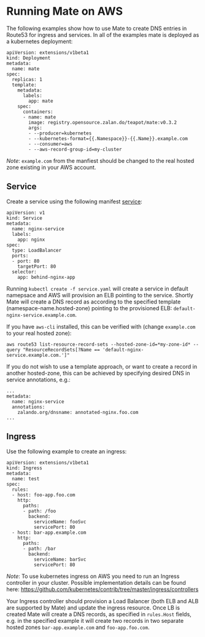 # Running Mate on AWS
The following examples show how to use Mate to create DNS entries in Route53 for ingress and services. 
In all of the examples mate is deployed as a kubernetes deployment: 

```
apiVersion: extensions/v1beta1
kind: Deployment
metadata:
  name: mate
spec:
  replicas: 1
  template:
    metadata:
      labels:
        app: mate
    spec:
      containers:
      - name: mate
        image: registry.opensource.zalan.do/teapot/mate:v0.3.2
        args:
        - --producer=kubernetes
        - --kubernetes-format={{.Namespace}}-{{.Name}}.example.com
        - --consumer=aws
        - --aws-record-group-id=my-cluster
```
*Note*: `example.com` from the manfiest should be changed to the real hosted zone existing in your AWS account. 
## Service 

Create a service using the following manifest [service](service.yaml):
```
apiVersion: v1
kind: Service
metadata:
  name: nginx-service
  labels:
    app: nginx
spec:
  type: LoadBalancer
  ports:
  - port: 80
    targetPort: 80
  selector:
    app: behind-nginx-app
```
Running `kubectl create -f service.yaml` will create a service in default namepsace and AWS will provision an ELB pointing to the service.
Shortly Mate will create a DNS record as according to the specified template (namespace-name.hosted-zone) pointing to the provisioned ELB: 
`default-nginx-service.example.com`. 

If you have `aws-cli` installed, this can be verified with (change `example.com` to your real hosted zone):

`aws route53 list-resource-record-sets --hosted-zone-id=*my-zone-id* --query "ResourceRecordSets[?Name == 'default-nginx-service.example.com.']"` 

If you do not wish to use a template approach, or want to create a record in another hosted-zone, this can be achieved by specifying desired DNS 
in service annotations, e.g.: 
```
...
metadata:
  name: nginx-service
  annotations:
    zalando.org/dnsname: annotated-nginx.foo.com
...
```

## Ingress 
Use the following example to create an ingress:

```
apiVersion: extensions/v1beta1
kind: Ingress
metadata:
  name: test
spec:
  rules:
  - host: foo-app.foo.com
    http:
      paths:
      - path: /foo
        backend:
          serviceName: fooSvc
          servicePort: 80
  - host: bar-app.example.com
    http:
      paths:
      - path: /bar
        backend:
          serviceName: barSvc
          servicePort: 80
```

*Note*: To use kubernetes ingress on AWS you need to run an Ingress controller in your cluster. Possible implementation details can be found here: 
https://github.com/kubernetes/contrib/tree/master/ingress/controllers


Your Ingress controller should provision a Load Balancer (both ELB and ALB are supported by Mate) and update the ingress resource. 
Once LB is created Mate will create a DNS records, as specified in `rules.Host` fields, e.g. in the specified example it will create 
two records in two separate hosted zones `bar-app.example.com` and `foo-app.foo.com`. 

